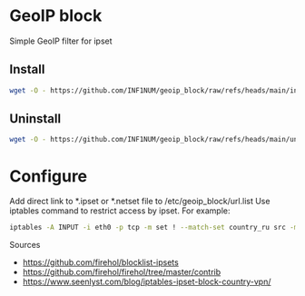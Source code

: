 # GeoIP block
Simple GeoIP filter for ipset

## Install
```bash
wget -O - https://github.com/INF1NUM/geoip_block/raw/refs/heads/main/install.sh | bash
```

## Uninstall
```bash
wget -O - https://github.com/INF1NUM/geoip_block/raw/refs/heads/main/uninstall.sh | bash
```

# Configure
Add direct link to *.ipset or *.netset file to /etc/geoip_block/url.list
Use iptables command to restrict access by ipset.
For example:
```bash
iptables -A INPUT -i eth0 -p tcp -m set ! --match-set country_ru src -m tcp --dport 22 -j DROP
```

Sources
- https://github.com/firehol/blocklist-ipsets
- https://github.com/firehol/firehol/tree/master/contrib
- https://www.seenlyst.com/blog/iptables-ipset-block-country-vpn/
